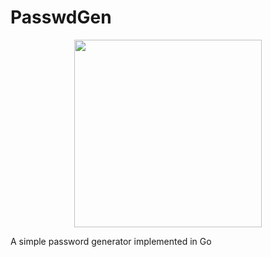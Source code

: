 # PasswdGen

<p align="center">
  <img src="https://www.flaticon.com/svg/static/icons/svg/891/891404.svg" height="300px">
</p>

A simple password generator implemented in Go
